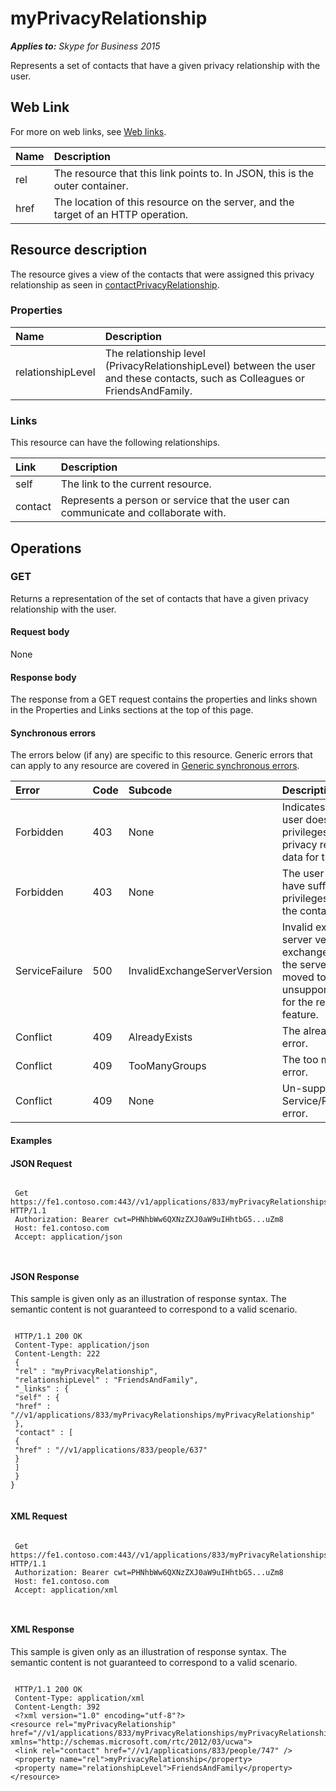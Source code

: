 
# myPrivacyRelationship 


 _**Applies to:** Skype for Business 2015_


Represents a set of contacts that have a given privacy relationship with the user. 

## Web Link
<a name="sectionSection0"> </a>

For more on web links, see [Web links](WebLinks.md).



|**Name**|**Description**|
|:-----|:-----|
|rel|The resource that this link points to. In JSON, this is the outer container.|
|href|The location of this resource on the server, and the target of an HTTP operation.|

## Resource description
<a name="sectionSection1"> </a>

The resource gives a view of the contacts that were assigned this privacy relationship as seen in [contactPrivacyRelationship](contactPrivacyRelationship_ref.md). 


### Properties





|**Name**|**Description**|
|:-----|:-----|
|relationshipLevel|The relationship level (PrivacyRelationshipLevel) between the user and these contacts, such as Colleagues or FriendsAndFamily.|

### Links

This resource can have the following relationships.



|**Link**|**Description**|
|:-----|:-----|
|self|The link to the current resource.|
|contact|Represents a person or service that the user can communicate and collaborate with.|

## Operations
<a name="sectionSection2"> </a>




### GET

Returns a representation of the set of contacts that have a given privacy relationship with the user.


#### Request body

None


#### Response body

The response from a GET request contains the properties and links shown in the Properties and Links sections at the top of this page.


#### Synchronous errors

The errors below (if any) are specific to this resource. Generic errors that can apply to any resource are covered in [Generic synchronous errors](GenericSynchronousErrors.md).



|**Error**|**Code**|**Subcode**|**Description**|
|:-----|:-----|:-----|:-----|
|Forbidden|403|None|Indicates that the user does not have privileges to view privacy relationship data for this contact.|
|Forbidden|403|None|The user does not have sufficient privileges to access the contact list.|
|ServiceFailure|500|InvalidExchangeServerVersion|Invalid exchange server version.The exchange mailbox of the server might have moved to an unsupported version for the required feature.|
|Conflict|409|AlreadyExists|The already exists error.|
|Conflict|409|TooManyGroups|The too many groups error.|
|Conflict|409|None|Un-supported Service/Resource/API error.|

#### Examples




#### JSON Request


```

 Get https://fe1.contoso.com:443//v1/applications/833/myPrivacyRelationships/myPrivacyRelationship HTTP/1.1
 Authorization: Bearer cwt=PHNhbWw6QXNzZXJ0aW9uIHhtbG5...uZm8
 Host: fe1.contoso.com
 Accept: application/json
 
									
```


#### JSON Response

This sample is given only as an illustration of response syntax. The semantic content is not guaranteed to correspond to a valid scenario.


```

 HTTP/1.1 200 OK
 Content-Type: application/json
 Content-Length: 222
 {
 "rel" : "myPrivacyRelationship",
 "relationshipLevel" : "FriendsAndFamily",
 "_links" : {
 "self" : {
 "href" : "//v1/applications/833/myPrivacyRelationships/myPrivacyRelationship"
 },
 "contact" : [
 {
 "href" : "//v1/applications/833/people/637"
 }
 ]
 }
}
									
```


#### XML Request


```

 Get https://fe1.contoso.com:443//v1/applications/833/myPrivacyRelationships/myPrivacyRelationship HTTP/1.1
 Authorization: Bearer cwt=PHNhbWw6QXNzZXJ0aW9uIHhtbG5...uZm8
 Host: fe1.contoso.com
 Accept: application/xml
 
									
```


#### XML Response

This sample is given only as an illustration of response syntax. The semantic content is not guaranteed to correspond to a valid scenario.


```

 HTTP/1.1 200 OK
 Content-Type: application/xml
 Content-Length: 392
 <?xml version="1.0" encoding="utf-8"?>
<resource rel="myPrivacyRelationship" href="//v1/applications/833/myPrivacyRelationships/myPrivacyRelationship" xmlns="http://schemas.microsoft.com/rtc/2012/03/ucwa">
 <link rel="contact" href="//v1/applications/833/people/747" />
 <property name="rel">myPrivacyRelationship</property>
 <property name="relationshipLevel">FriendsAndFamily</property>
</resource>
									
```

